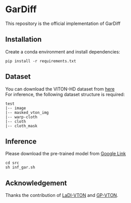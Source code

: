 # GarDiff
This repository is the official implementation of GarDiff
## Installation
Create a conda environment and install dependencies:
```
pip install -r requirements.txt
```
## Dataset
You can download the VITON-HD dataset from [here](https://github.com/xiezhy6/GP-VTON) <br>
For inference, the following dataset structure is required: <br>
```
test
|-- image
|-- masked_vton_img 
|-- warp-cloth
|-- cloth
|-- cloth_mask
```
## Inference
Please download the pre-trained model from [Google Link](https://drive.google.com/file/d/1xH_DUB0qC5UW2WuNIvKFCWEDyhsSY6Cs/view?usp=drive_link)
```
cd src
sh inf_gar.sh
```
## Acknowledgement
Thanks the contribution of [LaDI-VTON](https://github.com/miccunifi/ladi-vton) and [GP-VTON](https://github.com/xiezhy6/GP-VTON).
